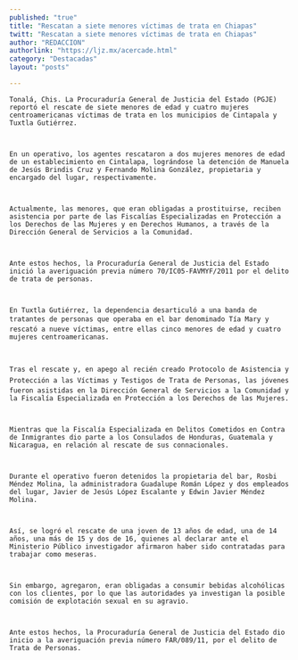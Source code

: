 ```yaml
---
published: "true"
title: "Rescatan a siete menores víctimas de trata en Chiapas"
twitt: "Rescatan a siete menores víctimas de trata en Chiapas"
author: "REDACCION"
authorlink: "https://ljz.mx/acercade.html"
category: "Destacadas"
layout: "posts"

---
```



  
    Tonalá, Chis. La Procuraduría General de Justicia del Estado (PGJE) reportó el rescate de siete menores de edad y cuatro mujeres centroamericanas víctimas de trata en los municipios de Cintapala y Tuxtla Gutiérrez.
  
  
  
    En un operativo, los agentes rescataron a dos mujeres menores de edad de un establecimiento en Cintalapa, lográndose la detención de Manuela de Jesús Brindis Cruz y Fernando Molina González, propietaria y encargado del lugar, respectivamente.
  
  
  
    Actualmente, las menores, que eran obligadas a prostituirse, reciben asistencia por parte de las Fiscalías Especializadas en Protección a los Derechos de las Mujeres y en Derechos Humanos, a través de la Dirección General de Servicios a la Comunidad.
  
  
  
    Ante estos hechos, la Procuraduría General de Justicia del Estado inició la averiguación previa número 70/IC05-FAVMYF/2011 por el delito de trata de personas.
  
  
  
    En Tuxtla Gutiérrez, la dependencia desarticuló a una banda de tratantes de personas que operaba en el bar denominado Tía Mary y rescató a nueve víctimas, entre ellas cinco menores de edad y cuatro mujeres centroamericanas.
  
  
  
    Tras el rescate y, en apego al recién creado Protocolo de Asistencia y Protección a las Víctimas y Testigos de Trata de Personas, las jóvenes fueron asistidas en la Dirección General de Servicios a la Comunidad y la Fiscalía Especializada en Protección a los Derechos de las Mujeres.
  
  
  
    Mientras que la Fiscalía Especializada en Delitos Cometidos en Contra de Inmigrantes dio parte a los Consulados de Honduras, Guatemala y Nicaragua, en relación al rescate de sus connacionales.
  
  
  
    Durante el operativo fueron detenidos la propietaria del bar, Rosbi Méndez Molina, la administradora Guadalupe Román López y dos empleados del lugar, Javier de Jesús López Escalante y Edwin Javier Méndez Molina.
  
  
  
    Así, se logró el rescate de una joven de 13 años de edad, una de 14 años, una más de 15 y dos de 16, quienes al declarar ante el Ministerio Público investigador afirmaron haber sido contratadas para trabajar como meseras.
  
  
  
    Sin embargo, agregaron, eran obligadas a consumir bebidas alcohólicas con los clientes, por lo que las autoridades ya investigan la posible comisión de explotación sexual en su agravio.
  
  
  
    Ante estos hechos, la Procuraduría General de Justicia del Estado dio inicio a la averiguación previa número FAR/089/11, por el delito de Trata de Personas.
  

